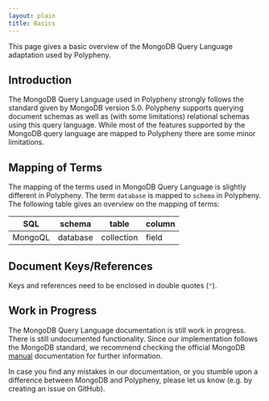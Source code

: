 ```yaml
---
layout: plain
title: Basics
---
```


This page gives a basic overview of the MongoDB Query Language adaptation used by Polypheny.

## Introduction

The MongoDB Query Language used in Polypheny strongly follows the standard given by MongoDB version 5.0.
Polypheny supports querying document schemas as well as (with some limitations) relational schemas using this query language.
While most of the features supported by the MongoDB query language are mapped to Polypheny there are some minor limitations.

## Mapping of Terms
The mapping of the terms used in MongoDB Query Language is slightly different in Polypheny.
The term `database` is mapped to `schema` in Polypheny. The following table gives an overview on the mapping of terms:

| SQL       	| schema   	| table      	| column 	|
|-----------	|----------	|------------	|--------	|
| MongoQL    	| database 	| collection 	| field  	|

## Document Keys/References

Keys and references need to be enclosed in double quotes (`"`).


## Work in Progress
The MongoDB Query Language documentation is still work in progress. There is still undocumented functionality. Since our implementation follows the MongoDB standard, we recommend  checking the official MongoDB [manual](https://docs.mongodb.com/manual/) documentation for further information.

In case you find any mistakes in our documentation, or you stumble upon a difference between MongoDB and Polypheny, please let us know (e.g. by creating an issue on GitHub).
